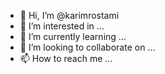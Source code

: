 - 👋 Hi, I’m @karimrostami
- 👀 I’m interested in ...
- 🌱 I’m currently learning ...
- 💞️ I’m looking to collaborate on ...
- 📫 How to reach me ...

<!---
karimrostami/karimrostami is a ✨ special ✨ repository because its `README.md` (this file) appears on your GitHub profile.
You can click the Preview link to take a look at your changes.
--->
